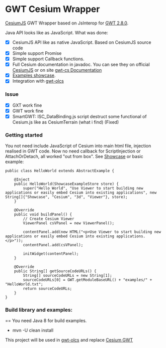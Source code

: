 # GWT Cesium Wrapper
[CesiumJS](http://cesiumjs.org) GWT Wrapper based on JsInterop for [GWT 2.8.0](http://www.gwtproject.org/release-notes.html#Release_Notes_2_8_0).

Java API looks like as JavaScript.
What was done:
- [x] CesiumJS API like as native JavaScript. Based on CesiumJS source code
- [x] Simple support Promise
- [x] Simple support Callback functions.
- [x] Full Cesium documentation in javadoc. You can see they on official [CesiumJS](http://cesiumjs.org/refdoc.html) or on site [gwt-cs Documentation](http://sergeserver.noip.me/docs/gwt-cs)
- [x] [Examples showcase](http://sergeserver.noip.me/gwt-cs-test/).
- [x] Integration with [gwt-olcs](https://github.com/iSergio/gwt-olcs)

### Issue
- [x] GXT work fine
- [x] GWT work fine
- [x] SmartGWT: ISC_DataBinding.js script destruct some functional of Cesium.js like as CesiumTerrain (what i find) (Fixed)

### Getting started
You not need include JavaScript of Cesium into main html file, injection realised in GWT code.
Now no need callback for ScriptInjection or AttachOrDetach, all worked "out from box".
See [Showcase](http://sergeserver.noip.me/gwt-cs-test/) or basic example:
```
public class HelloWorld extends AbstractExample {

    @Inject
    public HelloWorld(ShowcaseExampleStore store) {
        super("Hello World", "Use Viewer to start building new applications or easily embed Cesium into existing applications", new String[]{"Showcase", "Cesium", "3d", "Viewer"}, store);
    }

    @Override
    public void buildPanel() {
        // Create Cesium Viewer
        ViewerPanel csVPanel = new ViewerPanel();

        contentPanel.add(new HTML("<p>Use Viewer to start building new applications or easily embed Cesium into existing applications.</p>"));
        contentPanel.add(csVPanel);

        initWidget(contentPanel);
    }

    @Override
    public String[] getSourceCodeURLs() {
        String[] sourceCodeURLs = new String[1];
        sourceCodeURLs[0] = GWT.getModuleBaseURL() + "examples/" + "HelloWorld.txt";
        return sourceCodeURLs;
    }
}
```
### Build library and examples:
==
You need Java 8 for build examples.
 * mvn -U clean install
 
This project will be used in [gwt-olcs](https://github.com/iSergio/gwt-olcs) and replace [Cesium GWT](https://github.com/richkadel/cesium-gwt)
